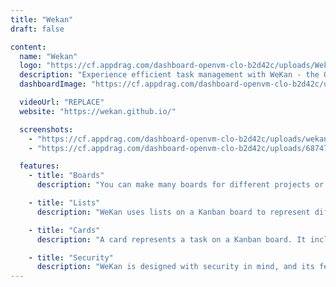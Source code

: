 ```yaml
---
title: "Wekan"
draft: false

content:
  name: "Wekan"
  logo: "https://cf.appdrag.com/dashboard-openvm-clo-b2d42c/uploads/Wekan-cw01.png"
  description: "Experience efficient task management with WeKan - the Open-Source, customizable, and privacy-focused Kanban."
  dashboardImage: "https://cf.appdrag.com/dashboard-openvm-clo-b2d42c/uploads/wekan-dark-mode-9CCL.png"

  videoUrl: "REPLACE"
  website: "https://wekan.github.io/"

  screenshots:
    - "https://cf.appdrag.com/dashboard-openvm-clo-b2d42c/uploads/wekan-dark-mode-9CCL.png"
    - "https://cf.appdrag.com/dashboard-openvm-clo-b2d42c/uploads/68747470733a2f2f77656b616e2e6769746875622e696f2f77656b616e2d6d61726b646f776e2e706e67-HbGU.png"

  features:
    - title: "Boards"
      description: "You can make many boards for different projects or tasks. Each board can have columns to show the different stages of your work, such as 'To Do,' 'Doing,' and 'Done.' You can also add cards to each board to represent tasks, with titles, descriptions, and due dates. WeKan helps you keep track of your tasks and projects visually, so you can see what needs to be done and what has been completed."

    - title: "Lists"
      description: "WeKan uses lists on a Kanban board to represent different stages of a workflow, such as 'To Do,' 'Doing,' and 'Done.' Lists help you organize and track tasks on the board. To add a new list, click 'Add a list' and give it a name. You can move tasks between lists by dragging and dropping them. Lists can be customized by changing their color or adding custom fields to capture more information about tasks."

    - title: "Cards"
      description: "A card represents a task on a Kanban board. It includes a title, description, due date, labels, and comments. To create a new card, choose the board and column, and add the relevant details. As work progresses, move the card from one column to another. Cards can be customized by adding labels, files, and checklists. You can also comment on cards to provide updates or feedback."

    - title: "Security"
      description: "WeKan is designed with security in mind, and its features and options are built to help you protect your data and keep it secure."
---
```

